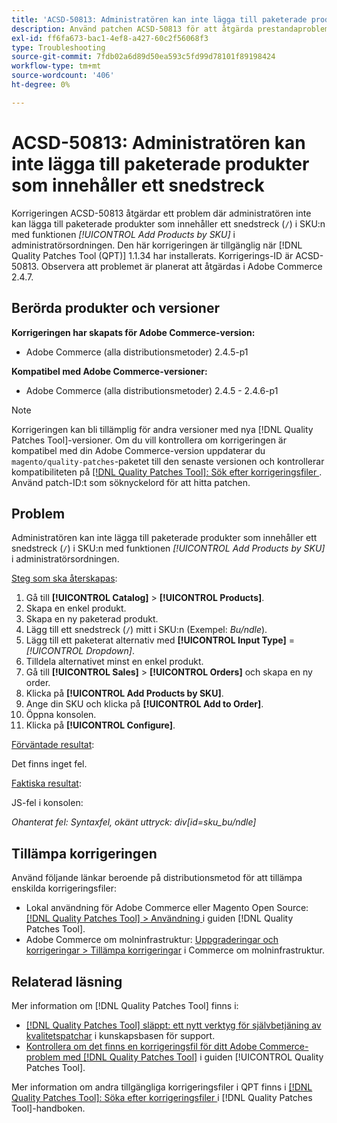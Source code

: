 ```yaml
---
title: 'ACSD-50813: Administratören kan inte lägga till paketerade produkter som innehåller ett snedstreck'
description: Använd patchen ACSD-50813 för att åtgärda prestandaproblemet i Adobe Commerce där administratören inte kan lägga till paketerade produkter som innehåller ett snedstreck (&grave;/&grave;) i SKU:n med funktionen *Lägg till produkter efter SKU* i administratörsbeställningen.
exl-id: ff6fa673-bac1-4ef8-a427-60c2f56068f3
type: Troubleshooting
source-git-commit: 7fdb02a6d89d50ea593c5fd99d78101f89198424
workflow-type: tm+mt
source-wordcount: '406'
ht-degree: 0%

---
```


# ACSD-50813: Administratören kan inte lägga till paketerade produkter som innehåller ett snedstreck

Korrigeringen ACSD-50813 åtgärdar ett problem där administratören inte kan lägga till paketerade produkter som innehåller ett snedstreck (`/`) i SKU:n med funktionen *[!UICONTROL Add Products by SKU]* i administratörsordningen. Den här korrigeringen är tillgänglig när [!DNL Quality Patches Tool (QPT)] 1.1.34 har installerats. Korrigerings-ID är ACSD-50813. Observera att problemet är planerat att åtgärdas i Adobe Commerce 2.4.7.

## Berörda produkter och versioner

**Korrigeringen har skapats för Adobe Commerce-version:**

* Adobe Commerce (alla distributionsmetoder) 2.4.5-p1

**Kompatibel med Adobe Commerce-versioner:**

* Adobe Commerce (alla distributionsmetoder) 2.4.5 - 2.4.6-p1

>[!NOTE]
>
>Korrigeringen kan bli tillämplig för andra versioner med nya [!DNL Quality Patches Tool]-versioner. Om du vill kontrollera om korrigeringen är kompatibel med din Adobe Commerce-version uppdaterar du `magento/quality-patches`-paketet till den senaste versionen och kontrollerar kompatibiliteten på [[!DNL Quality Patches Tool]: Sök efter korrigeringsfiler ](https://experienceleague.adobe.com/tools/commerce-quality-patches/index.html?lang=sv-SE). Använd patch-ID:t som söknyckelord för att hitta patchen.

## Problem

Administratören kan inte lägga till paketerade produkter som innehåller ett snedstreck (`/`) i SKU:n med funktionen *[!UICONTROL Add Products by SKU]* i administratörsordningen.

<u>Steg som ska återskapas</u>:

1. Gå till **[!UICONTROL Catalog]** > **[!UICONTROL Products]**.
1. Skapa en enkel produkt.
1. Skapa en ny paketerad produkt.
1. Lägg till ett snedstreck (`/`) mitt i SKU:n (Exempel: *Bu/ndle*).
1. Lägg till ett paketerat alternativ med **[!UICONTROL Input Type]** = *[!UICONTROL Dropdown]*.
1. Tilldela alternativet minst en enkel produkt.
1. Gå till **[!UICONTROL Sales]** > **[!UICONTROL Orders]** och skapa en ny order.
1. Klicka på **[!UICONTROL Add Products by SKU]**.
1. Ange din SKU och klicka på **[!UICONTROL Add to Order]**.
1. Öppna konsolen.
1. Klicka på **[!UICONTROL Configure]**.

<u>Förväntade resultat</u>:

Det finns inget fel.

<u>Faktiska resultat</u>:

JS-fel i konsolen:

*Ohanterat fel: Syntaxfel, okänt uttryck: div[id=sku_bu/ndle]*

## Tillämpa korrigeringen

Använd följande länkar beroende på distributionsmetod för att tillämpa enskilda korrigeringsfiler:

* Lokal användning för Adobe Commerce eller Magento Open Source: [[!DNL Quality Patches Tool] > Användning ](/help/tools/quality-patches-tool/usage.md) i guiden [!DNL Quality Patches Tool].
* Adobe Commerce om molninfrastruktur: [Uppgraderingar och korrigeringar > Tillämpa korrigeringar](https://experienceleague.adobe.com/docs/commerce-cloud-service/user-guide/develop/upgrade/apply-patches.html?lang=sv-SE) i Commerce om molninfrastruktur.

## Relaterad läsning

Mer information om [!DNL Quality Patches Tool] finns i:

* [[!DNL Quality Patches Tool] släppt: ett nytt verktyg för självbetjäning av kvalitetspatchar](https://experienceleague.adobe.com/sv/docs/commerce-operations/tools/quality-patches-tool/quality-patches-tool-to-self-serve-quality-patches) i kunskapsbasen för support.
* [Kontrollera om det finns en korrigeringsfil för ditt Adobe Commerce-problem med  [!DNL Quality Patches Tool]](/help/tools/quality-patches-tool/patches-available-in-qpt/check-patch-for-magento-issue-with-magento-quality-patches.md) i guiden [!UICONTROL Quality Patches Tool].


Mer information om andra tillgängliga korrigeringsfiler i QPT finns i [[!DNL Quality Patches Tool]: Söka efter korrigeringsfiler ](https://experienceleague.adobe.com/tools/commerce-quality-patches/index.html?lang=sv-SE) i [!DNL Quality Patches Tool]-handboken.
